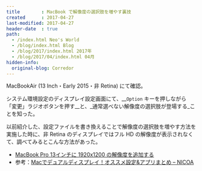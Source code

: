 ```yaml
---
title        : MacBook で解像度の選択肢を増やす裏技
created      : 2017-04-27
last-modified: 2017-04-27
header-date  : true
path:
  - /index.html Neo's World
  - /blog/index.html Blog
  - /blog/2017/index.html 2017年
  - /blog/2017/04/index.html 04月
hidden-info:
  original-blog: Corredor
---
```


MacBookAir (13 Inch・Early 2015・非 Retina) にて確認。

システム環境設定のディスプレイ設定画面にて、__`Option` キーを押しながら「変更」ラジオボタンを押す__と、_通常選べない解像度の選択肢が登場する_ことを知った。

以前紹介した、設定ファイルを書き換えることで解像度の選択肢を増やす方法を実施した時に、非 Retina のディスプレイではフル HD の解像度が表示されなくて、調べてみるとこんな方法があった。

- [MacBook Pro 13インチに 1920x1200 の解像度を追加する](/blog/2016/11/02-01.html)
- 参考：[Macでデュアルディスプレイ！オススメ設定&アプリまとめ – NICOA](https://jimon.info/mac-dual-setting/)
